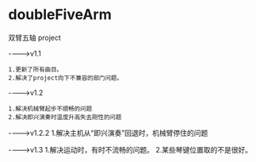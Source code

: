 # doubleFiveArm
双臂五轴 project

---->v1.1

	1.更新了所有曲目。
	2.解决了project向下不兼容的部门问题。

---->v1.2

	1.解决机械臂起步不顺畅的问题
	2.解决即兴演奏时温度升高失去刚性的问题

---->v1.2.2
	1.解决主机从“即兴演奏”回退时，机械臂停住的问题
	
---->v1.3
	1.解决运动时，有时不流畅的问题。
	2.某些琴键位置取的不是很好。
